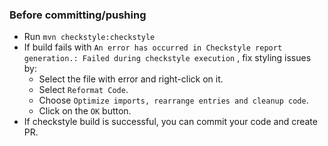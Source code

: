 ### Before committing/pushing

- Run `mvn checkstyle:checkstyle`
- If build fails with `An error has occurred in Checkstyle report generation.: Failed during checkstyle execution` , fix
  styling issues by:
    - Select the file with error and right-click on it.
    - Select `Reformat Code`.
    - Choose `Optimize imports, rearrange entries and cleanup code`.
    - Click on the `OK` button.
- If checkstyle build is successful, you can commit your code and create PR.